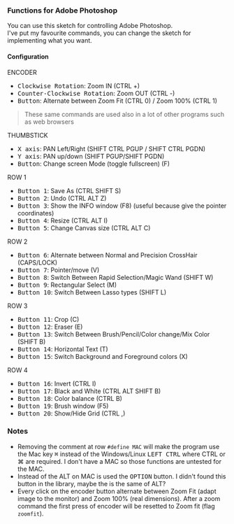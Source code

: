 ### Functions for Adobe Photoshop

You can use this sketch for controlling Adobe Photoshop.  
I've put my favourite commands, you can change the sketch for implementing what you want.

#### Configuration

ENCODER
- <kbd>Clockwise Rotation</kbd>: Zoom IN (CTRL +)
- <kbd>Counter-Clockwise Rotation</kbd>: Zoom OUT (CTRL -)
- <kbd>Button</kbd>: Alternate between Zoom Fit (CTRL 0) / Zoom 100% (CTRL 1)
>  These same commands are used also in a lot of other programs such as web browsers

THUMBSTICK 
- <kbd>X axis</kbd>: PAN Left/Right (SHIFT CTRL PGUP / SHIFT CTRL PGDN)
- <kbd>Y axis</kbd>: PAN up/down (SHIFT PGUP/SHIFT PGDN)
- <kbd>Button</kbd>: Change screen Mode (toggle fullscreen) (F)

ROW 1
- <kbd>Button 1</kbd>: Save As (CTRL SHIFT S)
- <kbd>Button 2</kbd>: Undo (CTRL ALT Z)
- <kbd>Button 3</kbd>: Show the INFO window (F8) (useful because give the pointer coordinates)
- <kbd>Button 4</kbd>: Resize (CTRL ALT I)
- <kbd>Button 5</kbd>: Change Canvas size (CTRL ALT C)

ROW 2
- <kbd>Button 6</kbd>: Alternate between Normal and Precision CrossHair (CAPS/LOCK)
- <kbd>Button 7</kbd>: Pointer/move (V)
- <kbd>Button 8</kbd>: Switch Between Rapid Selection/Magic Wand (SHIFT W)
- <kbd>Button 9</kbd>: Rectangular Select (M)
- <kbd>Button 10</kbd>: Switch Between Lasso types (SHIFT L)

ROW 3
- <kbd>Button 11</kbd>: Crop (C)
- <kbd>Button 12</kbd>: Eraser (E)
- <kbd>Button 13</kbd>: Switch Between Brush/Pencil/Color change/Mix Color (SHIFT B)
- <kbd>Button 14</kbd>: Horizontal Text (T)
- <kbd>Button 15</kbd>: Switch Background and Foreground colors (X)

ROW 4
- <kbd>Button 16</kbd>: Invert (CTRL I)
- <kbd>Button 17</kbd>: Black and White (CTRL ALT SHIFT B)
- <kbd>Button 18</kbd>: Color balance (CTRL B)
- <kbd>Button 19</kbd>: Brush window (F5)
- <kbd>Button 20</kbd>: Show/Hide Grid (CTRL ,)

### Notes
- Removing the comment at row `#define MAC` will make the program use the Mac key <kbd>⌘</kbd> instead of the Windows/Linux <kbd>LEFT CTRL</kbd> where CTRL or ⌘ are required. I don't have a MAC so those functions are untested for the MAC.
- Instead of the ALT on MAC is used the <kbd>OPTION</kbd> button. I didn't found this button in the library, maybe the is the same of ALT?
- Every click on the encoder button alternate between Zoom Fit (adapt image to the monitor) and Zoom 100% (real dimensions). After a zoom command the first press of encoder will be resetted to Zoom fit (flag `zoomfit`).
